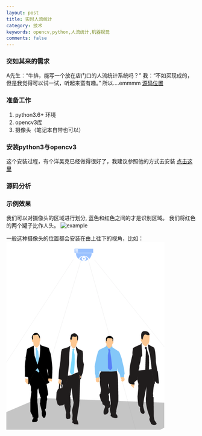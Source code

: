 ```yaml
---
layout: post
title: 实时人流统计
category: 技术
keywords: opencv,python,人流统计,机器视觉
comments: false
---
```


### 突如其来的需求
A先生：“牛排，能写一个放在店门口的人流统计系统吗？”
我：“不如买现成的，但是我觉得可以试一试，听起来蛮有趣。”
所以....emmmm
[源码位置](https://github.com/cookedsteak/people-counting)

### 准备工作

1. python3.6+ 环境
2. opencv3库
3. 摄像头（笔记本自带也可以）

### 安装python3与opencv3

这个安装过程，有个洋吴克已经做得很好了，我建议参照他的方式去安装
[点击这里](https://www.pyimagesearch.com/opencv-tutorials-resources-guides/)

### 源码分析


### 示例效果
我们可以对摄像头的区域进行划分, 蓝色和红色之间的才是识别区域。
我们将红色的两个罐子比作人头。
![example](/assets/img/people-counting.gif)

一般这种摄像头的位置都会安装在由上往下的视角，比如：
![camera](/assets/img/people-counting-camera.png)



